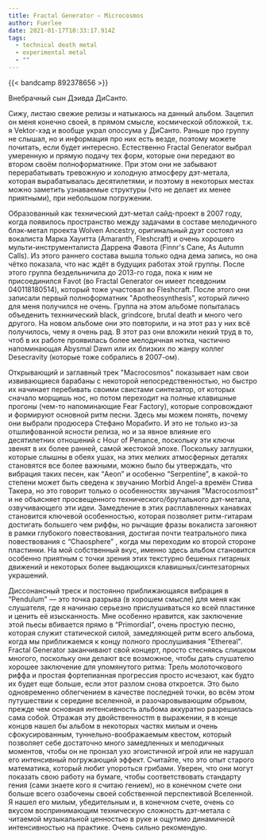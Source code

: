 ```yaml
---
title: Fractal Generator — Microcosmos
author: Fuerlee
date: 2021-01-17T10:33:17.914Z
tags:
  - technical death metal
  - experimental metal
  - ""
---
```

{{< bandcamp 892378656 >}}

Внебрачный сын Дэивда ДиСанто.

Сижу, листаю свежие релизы и натыкаюсь на данный альбом. Зацепил он меня конечно своей, в прямом смысле, космической обложкой, т.к. я Vektor-хэд и вообще украл опоссума у ДиСанто. Раньше про группу не слышал, но и информация про них есть везде, поэтому можете почитать, если будет интересно. Естественно Fractal Generator выбрал умеренную и прямую подачу тех форм, которые они передают во втором своём полноформатнике. При этом они не забывают перерабатывать тревожную и холодную атмосферу дэт-метала, которая вырабатывалась десятилетями, и поэтому в некоторых местах можно заметить узнаваемые структуры (что не делает их менее приятными), при небольшом погружении.

Образованный как технический дэт-метал сайд-проект в 2007 году, когда появилось пространство между задачами в составе мелодичного блэк-метал проекта Wolven Ancestry, оригинальный дуэт состоял из вокалиста Марка Хауитта (Amaranth, Fleshcraft) и очень хорошего мульти-инструменталиста Даррена Фавота (Finnr's Cane, As Autumn Calls). Из этого раннего состава вышла только одна дема запись, но она чётко показала, что нас ждёт в будущих работах этой группы.
После этого группа бездельничила до 2013-го года, пока к ним не присоединился Favot (во Fractal Generator он имеет псевдоним 040118180514), который тоже участовал во Fleshcraft. После этого они записали первый полноформатник "Apotheosynthesis", который лично для меня получился не очень. Группа на этом альбоме попыталась объеденить техннический black, grindcore, brutal death и много чего другого. На новом альбоме они это повторили, и на этот раз у них всё получилось, чему я очень рад. В этот раз они вложили некий труд в то, чтоб в их работе проявилась более мелодичная нотка, частично напоминающая Abysmal Dawn или их близких по жанру коллег Desecravity (которые тоже собрались в 2007-ом).

Открывающий и заглавный трек "Macrocosmos" показывает нам свои извивающиеся барабаны с некоторой непосредственностью, но быстро их начинает перебивать своими свистами синтезатор, от которых сначало морщишь нос, но потом переходит на полные клавишные прогоны (чем-то напоминающие Fear Factory), которые сопровождают и формируют основной ритм песни. Здесь мы можем понять, почему они выбрали продюсера Стефано Морабито. И это не только из-за отшлифованной ясности релиза, но и за явное влияние его десятилетних отношений с Hour of Penance, поскольку эти ключи звенят в их более ранней, самой жестокой эпохе. Поскольку заглушки, которые слышны в обеях ушах, на этих мелких атмосферных деталях становятся все более важными, можно было бы утверждать, что вибрация таких песен, как “Aeon” и особенно “Serpentine”, в какой-то степени может быть сведена к звучанию Morbid Angel-а времён Стива Такера, но это говорит только о особенностях звучания "Macrocosmosт" и не объясняет просвещенного технического/брутального дэт-метала, озвучивающего эти идеи. Замедление в этих расплавленных канавках становится ключевой особенностью, которая позволяет ритм-гитарам достигать большего чем риффы, но рычащие фразы вокалиста загоняют в рамки глубокого повествования, достигая почти театрального пика повествования с “Chaosphere” , когда мы переходим ко второй стороне пластинки. На мой собственный вкус, именно здесь альбом становится особенно приятным с точки зрения этих текстурно бешеных гитарных движений и некоторых более выдающихся клавишных/синтезаторных украшений.

Диссонансный треск и постоянно приближающаяся вибрация в “Pendulum" — это точка разрыва (в хорошем смысле) для меня как слушателя, где я начинаю серьезно прислушиваться ко всей пластинке и ценить её изысканность. Мне особенно нравится, как заключение этой пьесы вбивается прямо в “Primordial”, очень простую песню, которая служит статической силой, замедляющей ритм всего альбома, когда мы приближаемся к концу полного прослушивания "Ethereal". Fractal Generator заканчивают свой концерт, просто стесняясь слишком многого, поскольку они делают все возможное, чтобы дать слушателю хорошее заключение для упомянутого ритма: Трель молоточкового риффа и простая фортепианная прогрессия просто исчезают, как будто их будет еще больше, если этот разлом снова откроется. Это было одновременно облегчением в качестве последней точки, во всём этом путушествии к середине вселенной, и разочаровывающим обрывом, прежде чем основная интенсивность альбома аккуратно разрешилась сама собой. Отражая эту двойственностm в выражении, я в конце концов нашел бы альбом в некоторых частях милым и очень сфокусированным, туннельно-воображаемым квестом, который позволяет себе достаточно много замедленных и мелодичных моментов, чтобы он не пронзал ухо эгоистичной игрой или не нарушал его интенсивный погружающий эффект. Считайте, что это опыт старого математика, который любит упороться грибами. Уверен, что они могут показать свою работу на бумаге, чтобы соответствовать стандарту гения (сами знаете кого я считаю гением), но в конечном счете они больше всего озабочены своей собственной перспективой Вселенной. Я нашел его милым, убедительным и, в конечном счете, очень со вкусом воспринимающим техническую сложность дэт-метала с читаемой музыкальной ценностью в руке и ощутимо динамичной интенсивностью на практике. Очень сильно рекомендую.